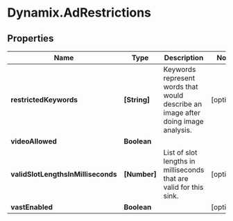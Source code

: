 # Dynamix.AdRestrictions

## Properties
Name | Type | Description | Notes
------------ | ------------- | ------------- | -------------
**restrictedKeywords** | **[String]** | Keywords represent words that would describe an image after doing image analysis. | [optional] 
**videoAllowed** | **Boolean** |  | 
**validSlotLengthsInMilliseconds** | **[Number]** | List of slot lengths in milliseconds that are valid for this sink. | [optional] 
**vastEnabled** | **Boolean** |  | [optional] 


